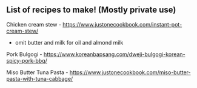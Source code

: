 ## List of recipes to make! (Mostly private use)

Chicken cream stew - https://www.justonecookbook.com/instant-pot-cream-stew/
- omit butter and milk for oil and almond milk

Pork Bulgogi - https://www.koreanbapsang.com/dweji-bulgogi-korean-spicy-pork-bbq/

Miso Butter Tuna Pasta - https://www.justonecookbook.com/miso-butter-pasta-with-tuna-cabbage/
